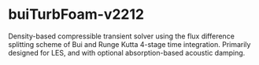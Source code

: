 # buiTurbFoam-v2212
Density-based compressible transient solver using the flux difference splitting scheme of Bui and Runge Kutta 4-stage time integration.  Primarily designed for LES, and with optional absorption-based acoustic damping.
